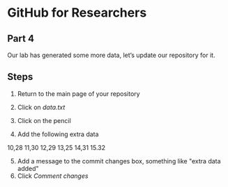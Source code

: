 # GitHub for Researchers

## Part 4

Our lab has generated some more data, let’s update our repository for it.

## Steps

1. Return to the main page of your repository

2. Click on *data.txt*

3. Click on the pencil

4. Add the following extra data

  10,28
  11,30
  12,29
  13,25
  14,31
  15.32

5. Add a message to the commit changes box, something like "extra data added"
6. Click *Comment changes*